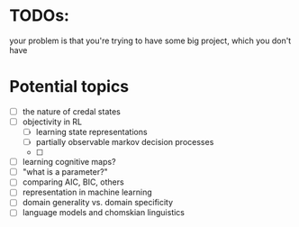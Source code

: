 # TODOs:

your problem is that you're trying to have some big project, which you don't have

# Potential topics

- [ ] the nature of credal states
- [ ] objectivity in RL
  - [ ] learning state representations
  - [ ] partially observable markov decision processes
  - [ ]
- [ ] learning cognitive maps?
- [ ] "what is a parameter?"
- [ ] comparing AIC, BIC, others
- [ ] representation in machine learning
- [ ] domain generality vs. domain specificity
- [ ] language models and chomskian linguistics
